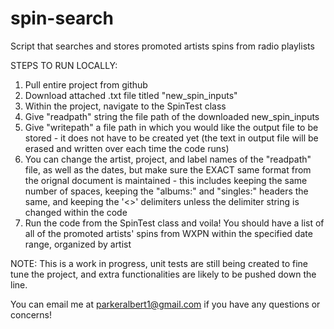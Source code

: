 # spin-search
Script that searches and stores promoted artists spins from radio playlists

STEPS TO RUN LOCALLY:
1. Pull entire project from github
2. Download attached .txt file titled "new_spin_inputs"
3. Within the project, navigate to the SpinTest class
4. Give "readpath" string the file path of the downloaded new_spin_inputs
5. Give "writepath" a file path in which you would like the output file to be stored - it does not have to be created yet 
  (the text in output file will be erased and written over each time the code runs)
6. You can change the artist, project, and label names of the "readpath" file, as well as the dates, but make sure the EXACT same format
   from the orignal document is maintained - this includes keeping the same number of spaces, keeping the "albums:" and "singles:" headers the same,
   and keeping the '<>' delimiters unless the delimiter string is changed within the code
7. Run the code from the SpinTest class and voila! You should have a list of all of the promoted artists' spins from WXPN within the specified 
   date range, organized by artist

NOTE: This is a work in progress, unit tests are still being created to fine tune the project, and extra functionalities are likely to be pushed down the line.

You can email me at parkeralbert1@gmail.com if you have any questions or concerns!
